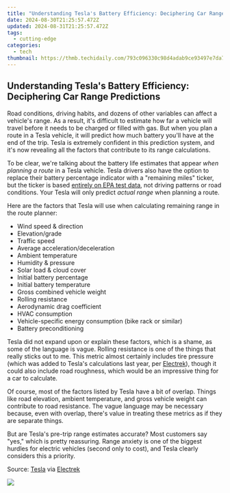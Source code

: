 ```yaml
---
title: "Understanding Tesla's Battery Efficiency: Deciphering Car Range Predictions"
date: 2024-08-30T21:25:57.472Z
updated: 2024-08-31T21:25:57.472Z
tags:
  - cutting-edge
categories:
  - tech
thumbnail: https://thmb.techidaily.com/793c096330c98d4adab9ce93497e7da7cc149b43448e4b8099556dfb4eb4e677.jpg
---
```


## Understanding Tesla's Battery Efficiency: Deciphering Car Range Predictions

Road conditions, driving habits, and dozens of other variables can affect a vehicle's range. As a result, it's difficult to estimate how far a vehicle will travel before it needs to be charged or filled with gas. But when you plan a route in a Tesla vehicle, it will predict how much battery you'll have at the end of the trip. Tesla is extremely confident in this prediction system, and it's now revealing all the factors that contribute to its range calculations.

 To be clear, we're talking about the battery life estimates that appear _when planning a route_ in a Tesla vehicle. Tesla drivers also have the option to replace their battery percentage indicator with a "remaining miles" ticker, but the ticker is based [entirely on EPA test data](https://www.tesla.com/support/range), not driving patterns or road conditions. Your Tesla will only predict _actual range_ when planning a route.

 Here are the factors that Tesla will use when calculating remaining range in the route planner:

* Wind speed & direction
* Elevation/grade
* Traffic speed
* Average acceleration/deceleration
* Ambient temperature
* Humidity & pressure
* Solar load & cloud cover
* Initial battery percentage
* Initial battery temperature
* Gross combined vehicle weight
* Rolling resistance
* Aerodynamic drag coefficient
* HVAC consumption
* Vehicle-specific energy consumption (bike rack or similar)
* Battery preconditioning

 Tesla did not expand upon or explain these factors, which is a shame, as some of the language is vague. Rolling resistance is one of the things that really sticks out to me. This metric almost certainly includes tire pressure (which was added to Tesla's calculations last year, per [Electrek](https://electrek.co/2022/07/27/tesla-doubles-down-better-range-estimates-with-tire-pressure-more/)), though it could also include road roughness, which would be an impressive thing for a car to calculate.

 Of course, most of the factors listed by Tesla have a bit of overlap. Things like road elevation, ambient temperature, and gross vehicle weight can contribute to road resistance. The vague language may be necessary because, even with overlap, there's value in treating these metrics as if they are separate things.

 But are Tesla's pre-trip range estimates accurate? Most customers say "yes," which is pretty reassuring. Range anxiety is one of the biggest hurdles for electric vehicles (second only to cost), and Tesla clearly considers this a priority.

 Source: [Tesla](https://twitter.com/tesla%5Fna/status/1724219305250709508) via [Electrek](https://electrek.co/2023/11/14/tesla-reveals-everything-affects-range-calculation/)

<ins class="adsbygoogle"
     style="display:block"
     data-ad-format="autorelaxed"
     data-ad-client="ca-pub-7571918770474297"
     data-ad-slot="1223367746"></ins>



<ins class="adsbygoogle"
     style="display:block"
     data-ad-client="ca-pub-7571918770474297"
     data-ad-slot="8358498916"
     data-ad-format="auto"
     data-full-width-responsive="true"></ins>



<!-- affiliate ads begin -->
<a href="https://shop.incomedia.eu/order/checkout.php?PRODS=39655089&QTY=1&AFFILIATE=108875&CART=1"><img src="https://incomedia.eu/files/images/affiliates/wa/01_WA_728x90.jpg" border="0"></a>
<!-- affiliate ads end -->